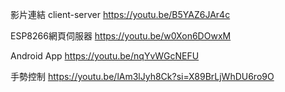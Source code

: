 影片連結
client-server https://youtu.be/B5YAZ6JAr4c

ESP8266網頁伺服器 https://youtu.be/w0Xon6DOwxM

Android App https://youtu.be/nqYvWGcNEFU

手勢控制 https://youtu.be/lAm3lJyh8Ck?si=X89BrLjWhDU6ro9O

